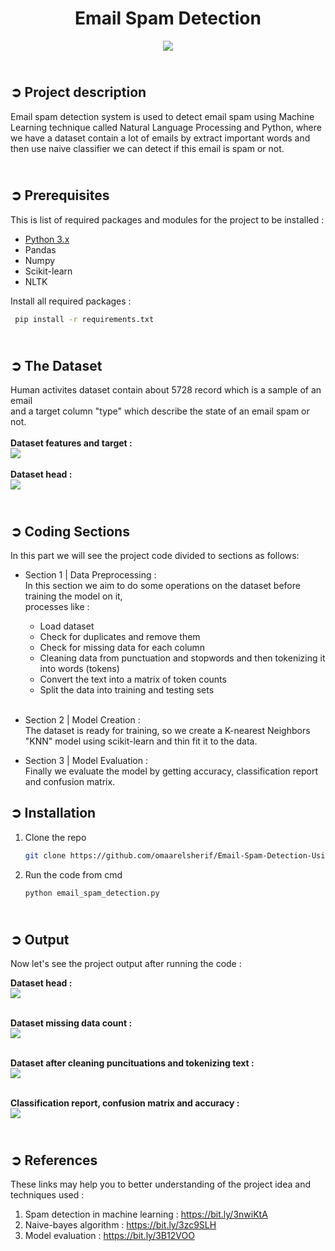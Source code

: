 <!-- PROJECT TITLE -->
<h1 align="center">Email Spam Detection</h1>

<!-- HEADER -->
<p align="center">
  <img src="Images/Email_Spam_Detection_Header.png"/>
</p>

<!-- PROJECT DESCRIPTION -->
## <br>**➲ Project description**
Email spam detection system is used to detect email spam using Machine Learning technique called Natural Language Processing and Python, where we have a dataset contain a lot of emails by extract important words and then use naive classifier we can detect if this email is spam or not.

<!-- PREREQUISTIES -->
## <br>**➲ Prerequisites**
This is list of required packages and modules for the project to be installed :
* <a href="https://www.python.org/downloads/" target="_blank">Python 3.x</a>
* Pandas 
* Numpy
* Scikit-learn
* NLTK

Install all required packages :
 ```sh
  pip install -r requirements.txt
  ```

<!-- THE DATASET -->
## <br>**➲ The Dataset**
Human activites dataset contain about 5728 record which is a sample of an email<br>
and a target column "type" which describe the state of an email spam or not.<br>
<br>**Dataset features and target :**<br>
![](Images/Dataset_Columns.png)<br>
<br>**Dataset head :**<br>
![](Images/Dataset_Head.png)

<!-- CODING SECTIONS -->
## <br>**➲ Coding Sections**
In this part we will see the project code divided to sections as follows:
<br>

- Section 1 | Data Preprocessing :<br>
In this section we aim to do some operations on the dataset before training the model on it,
<br>processes like :
  - Load dataset
  - Check for duplicates and remove them 
  - Check for missing data for each column 
  - Cleaning data from punctuation and stopwords and then tokenizing it into words (tokens)
  - Convert the text into a matrix of token counts
  - Split the data into training and testing sets<br><br>

- Section 2 | Model Creation :<br>
The dataset is ready for training, so we create a K-nearest Neighbors "KNN" model using scikit-learn and thin fit it to the data.<br>

- Section 3 | Model Evaluation :<br>
Finally we evaluate the model by getting accuracy, classification report and confusion matrix.

<!-- INSTALLATION -->
## ➲ Installation
1. Clone the repo
   ```sh
   git clone https://github.com/omaarelsherif/Email-Spam-Detection-Using-Machine-Learning.git
   ```
2. Run the code from cmd
   ```sh
   python email_spam_detection.py
   ```

<!-- OUTPUT -->
## <br>**➲ Output**
Now let's see the project output after running the code :

**Dataset head :**<br>
![](/Images/Output_1_Dataset_Head.png)<br><br>

**Dataset missing data count :**<br>
![](/Images/Output_2_Missing_Data.png)<br><br>

**Dataset after cleaning puncituations and tokenizing text :**<br>
![](/Images/Output_3_Dataset_After_Cleaning_And_Tokenizing.png)<br><br>

**Classification report, confusion matrix and accuracy :**<br>
![](/Images/Output_4_Class_report_Acc_Confusion_Matrix.png)<br>

<!-- REFERENCES -->
## <br>**➲ References**
These links may help you to better understanding of the project idea and techniques used :
1. Spam detection in machine learning : https://bit.ly/3nwiKtA
2. Naive-bayes algorithm : https://bit.ly/3zc9SLH
3. Model evaluation : https://bit.ly/3B12VOO
